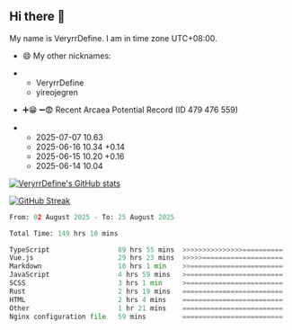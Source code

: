 ## Hi there 👋
My name is VeryrrDefine. I am in time zone UTC+08:00.

- 😄 My other nicknames:
- - VeryrrDefine
  - yireojegren

- ➕😁 ➖😨 Recent Arcaea Potential Record (ID 479 476 559)
- - 2025-07-07 10.63
  - 2025-06-16 10.34 +0.14
  - 2025-06-15 10.20 +0.16
  - 2025-06-14 10.04

[![VeryrrDefine's GitHub stats](https://github-readme-stats.vercel.app/api?username=VeryrrDefine&show_icons=true&theme=radical)](https://github.com/VeryrrDefine)

[![GitHub Streak](https://streak-stats.demolab.com/?user=VeryrrDefine&theme=dark)](https://github.com/VeryrrDefine)

<!--START_SECTION:waka-->

```python
From: 02 August 2025 - To: 25 August 2025

Total Time: 149 hrs 10 mins

TypeScript                 89 hrs 55 mins  >>>>>>>>>>>>>>>==========   59.73 %
Vue.js                     29 hrs 23 mins  >>>>>====================   19.52 %
Markdown                   10 hrs 1 min    >>=======================   06.66 %
JavaScript                 4 hrs 59 mins   >========================   03.31 %
SCSS                       3 hrs 1 min     >========================   02.01 %
Rust                       2 hrs 19 mins   =========================   01.55 %
HTML                       2 hrs 4 mins    =========================   01.37 %
Other                      1 hr 21 mins    =========================   00.90 %
Nginx configuration file   59 mins         =========================   00.66 %
```

<!--END_SECTION:waka-->


<!--


**VeryrrDefine/VeryrrDefine** is a ✨ _special_ ✨ repository because its `README.md` (this file) appears on your GitHub profile.

  - 名称被头炸了(ming2 cheng1 ba3 tou2 zha4 le)(<span style='font-family: "Times New Roman"'>/mɪŋ˧˥ ʈʂʰɤŋ˧ pa˨˩˦ tʰoʊ˧˥ ʈʂa˥˩ lɤ/</span>)
Here are some ideas to get you started:

- 🔭 I’m currently working on ...
- 🌱 I’m currently learning ...
- 👯 I’m looking to collaborate on ...
- 🤔 I’m looking for help with ...
- 💬 Ask me about ...
- 📫 How to reach me: ...
- 😄 Pronouns: ...
- ⚡ Fun fact: **VeryrrDefine/VeryrrDefine** is a ✨ _special_ ✨ repository because its `README.md` (this file) appears on your GitHub profile.

Here are some ideas to get you started:

- 🔭 I’m currently working on ...
- 🌱 I’m currently learning ...
- 👯 I’m looking to collaborate on ...
- 🤔 I’m looking for help with ...
- 💬 Ask me about ...
- 📫 How to reach me: ...
- 😄 Pronouns: ...
- ⚡ Fun fact: 
- 
-->

